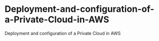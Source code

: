 # Deployment-and-configuration-of-a-Private-Cloud-in-AWS
Deployment and configuration of a Private Cloud  in AWS
